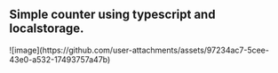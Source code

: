 <h2>Simple counter using typescript and localstorage.</h2>
![image](https://github.com/user-attachments/assets/97234ac7-5cee-43e0-a532-17493757a47b)

